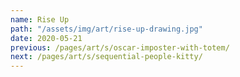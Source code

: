 ```yaml
---
name: Rise Up
path: "/assets/img/art/rise-up-drawing.jpg"
date: 2020-05-21
previous: /pages/art/s/oscar-imposter-with-totem/
next: /pages/art/s/sequential-people-kitty/
---
```


